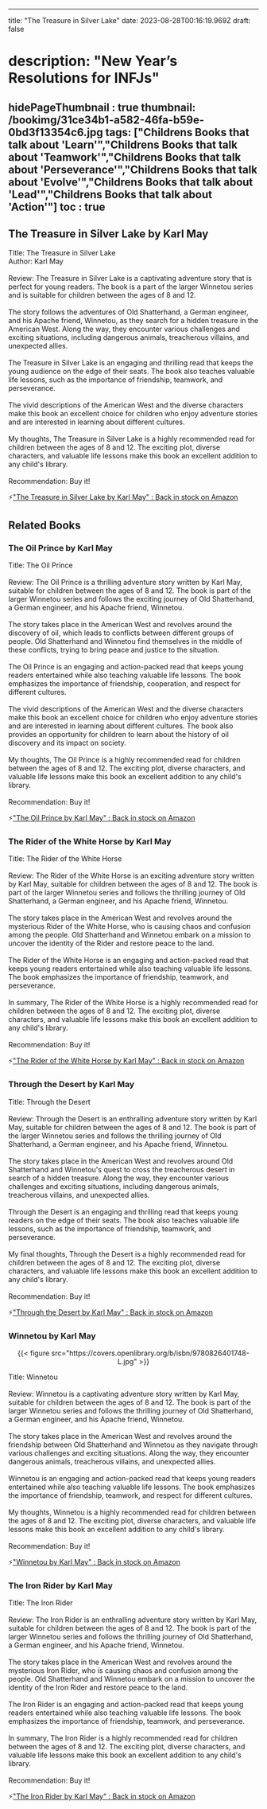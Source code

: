 
---
title: "The Treasure in Silver Lake"
date: 2023-08-28T00:16:19.969Z
draft: false
# description: "New Year’s Resolutions for INFJs"
hidePageThumbnail : true
thumbnail: /bookimg/31ce34b1-a582-46fa-b59e-0bd3f13354c6.jpg
tags: ["Childrens Books that talk about 'Learn'","Childrens Books that talk about 'Teamwork'","Childrens Books that talk about 'Perseverance'","Childrens Books that talk about 'Evolve'","Childrens Books that talk about 'Lead'","Childrens Books that talk about 'Action'"]
toc : true
---
## The Treasure in Silver Lake by Karl May

Title: The Treasure in Silver Lake</br>
Author: Karl May</br></br>
Review: The Treasure in Silver Lake is a captivating adventure story that is perfect for young readers. The book is a part of the larger Winnetou series and is suitable for children between the ages of 8 and 12.</br></br>
The story follows the adventures of Old Shatterhand, a German engineer, and his Apache friend, Winnetou, as they search for a hidden treasure in the American West. Along the way, they encounter various challenges and exciting situations, including dangerous animals, treacherous villains, and unexpected allies.</br></br>
The Treasure in Silver Lake is an engaging and thrilling read that keeps the young audience on the edge of their seats. The book also teaches valuable life lessons, such as the importance of friendship, teamwork, and perseverance.</br></br>
The vivid descriptions of the American West and the diverse characters make this book an excellent choice for children who enjoy adventure stories and are interested in learning about different cultures.</br></br>
My thoughts, The Treasure in Silver Lake is a highly recommended read for children between the ages of 8 and 12. The exciting plot, diverse characters, and valuable life lessons make this book an excellent addition to any child's library.</br></br>
Recommendation: Buy it!</br>

<p>⚡<a id="aflink" href="https://www.amazon.com/gp/search?ie=UTF8&tag=klayu00-20&linkCode=ur2&linkId=6639bed89a8ad8dd2705e40644eb43d3&camp=1789&creative=9325&index=books&keywords=The Treasure in Silver Lake by Karl May" class="one" target="_blank" title='"The Treasure in Silver Lake by Karl May" : Back in stock on Amazon'>"The Treasure in Silver Lake by Karl May" : Back in stock on Amazon</a></p>

## Related Books
### The Oil Prince by Karl May
Title: The Oil Prince</br></br>
Review: The Oil Prince is a thrilling adventure story written by Karl May, suitable for children between the ages of 8 and 12. The book is part of the larger Winnetou series and follows the exciting journey of Old Shatterhand, a German engineer, and his Apache friend, Winnetou.</br></br>
The story takes place in the American West and revolves around the discovery of oil, which leads to conflicts between different groups of people. Old Shatterhand and Winnetou find themselves in the middle of these conflicts, trying to bring peace and justice to the situation.</br></br>
The Oil Prince is an engaging and action-packed read that keeps young readers entertained while also teaching valuable life lessons. The book emphasizes the importance of friendship, cooperation, and respect for different cultures.</br></br>
The vivid descriptions of the American West and the diverse characters make this book an excellent choice for children who enjoy adventure stories and are interested in learning about different cultures. The book also provides an opportunity for children to learn about the history of oil discovery and its impact on society.</br></br>
My thoughts, The Oil Prince is a highly recommended read for children between the ages of 8 and 12. The exciting plot, diverse characters, and valuable life lessons make this book an excellent addition to any child's library.</br></br>
Recommendation: Buy it!</br>

<p>⚡<a id="aflink" href="https://www.amazon.com/gp/search?ie=UTF8&tag=klayu00-20&linkCode=ur2&linkId=6639bed89a8ad8dd2705e40644eb43d3&camp=1789&creative=9325&index=books&keywords=The Oil Prince by Karl May" class="one" target="_blank" title='"The Oil Prince by Karl May" : Back in stock on Amazon'>"The Oil Prince by Karl May" : Back in stock on Amazon</a></p>

### The Rider of the White Horse by Karl May
Title: The Rider of the White Horse</br></br>
Review: The Rider of the White Horse is an exciting adventure story written by Karl May, suitable for children between the ages of 8 and 12. The book is part of the larger Winnetou series and follows the thrilling journey of Old Shatterhand, a German engineer, and his Apache friend, Winnetou.</br></br>
The story takes place in the American West and revolves around the mysterious Rider of the White Horse, who is causing chaos and confusion among the people. Old Shatterhand and Winnetou embark on a mission to uncover the identity of the Rider and restore peace to the land.</br></br>
The Rider of the White Horse is an engaging and action-packed read that keeps young readers entertained while also teaching valuable life lessons. The book emphasizes the importance of friendship, teamwork, and perseverance.</br></br>
In summary, The Rider of the White Horse is a highly recommended read for children between the ages of 8 and 12. The exciting plot, diverse characters, and valuable life lessons make this book an excellent addition to any child's library.</br></br>
Recommendation: Buy it!</br>

<p>⚡<a id="aflink" href="https://www.amazon.com/gp/search?ie=UTF8&tag=klayu00-20&linkCode=ur2&linkId=6639bed89a8ad8dd2705e40644eb43d3&camp=1789&creative=9325&index=books&keywords=The Rider of the White Horse by Karl May" class="one" target="_blank" title='"The Rider of the White Horse by Karl May" : Back in stock on Amazon'>"The Rider of the White Horse by Karl May" : Back in stock on Amazon</a></p>

### Through the Desert by Karl May
Title: Through the Desert</br></br>
Review: Through the Desert is an enthralling adventure story written by Karl May, suitable for children between the ages of 8 and 12. The book is part of the larger Winnetou series and follows the thrilling journey of Old Shatterhand, a German engineer, and his Apache friend, Winnetou.</br></br>
The story takes place in the American West and revolves around Old Shatterhand and Winnetou's quest to cross the treacherous desert in search of a hidden treasure. Along the way, they encounter various challenges and exciting situations, including dangerous animals, treacherous villains, and unexpected allies.</br></br>
Through the Desert is an engaging and thrilling read that keeps young readers on the edge of their seats. The book also teaches valuable life lessons, such as the importance of friendship, teamwork, and perseverance.</br></br>
My final thoughts, Through the Desert is a highly recommended read for children between the ages of 8 and 12. The exciting plot, diverse characters, and valuable life lessons make this book an excellent addition to any child's library.</br></br>
Recommendation: Buy it!</br>

<p>⚡<a id="aflink" href="https://www.amazon.com/gp/search?ie=UTF8&tag=klayu00-20&linkCode=ur2&linkId=6639bed89a8ad8dd2705e40644eb43d3&camp=1789&creative=9325&index=books&keywords=Through the Desert by Karl May" class="one" target="_blank" title='"Through the Desert by Karl May" : Back in stock on Amazon'>"Through the Desert by Karl May" : Back in stock on Amazon</a></p>

### Winnetou by Karl May
<center>
{{< figure src="https://covers.openlibrary.org/b/isbn/9780826401748-L.jpg" >}}
</center>

Title: Winnetou</br></br>
Review: Winnetou is a captivating adventure story written by Karl May, suitable for children between the ages of 8 and 12. The book is part of the larger Winnetou series and follows the thrilling journey of Old Shatterhand, a German engineer, and his Apache friend, Winnetou.</br></br>
The story takes place in the American West and revolves around the friendship between Old Shatterhand and Winnetou as they navigate through various challenges and exciting situations. Along the way, they encounter dangerous animals, treacherous villains, and unexpected allies.</br></br>
Winnetou is an engaging and action-packed read that keeps young readers entertained while also teaching valuable life lessons. The book emphasizes the importance of friendship, teamwork, and respect for different cultures.</br></br>
My thoughts, Winnetou is a highly recommended read for children between the ages of 8 and 12. The exciting plot, diverse characters, and valuable life lessons make this book an excellent addition to any child's library.</br></br>
Recommendation: Buy it!</br>

<p>⚡<a id="aflink" href="https://www.amazon.com/gp/search?ie=UTF8&tag=klayu00-20&linkCode=ur2&linkId=6639bed89a8ad8dd2705e40644eb43d3&camp=1789&creative=9325&index=books&keywords=Winnetou by Karl May" class="one" target="_blank" title='"Winnetou by Karl May" : Back in stock on Amazon'>"Winnetou by Karl May" : Back in stock on Amazon</a></p>

### The Iron Rider by Karl May
Title: The Iron Rider</br></br>
Review: The Iron Rider is an enthralling adventure story written by Karl May, suitable for children between the ages of 8 and 12. The book is part of the larger Winnetou series and follows the thrilling journey of Old Shatterhand, a German engineer, and his Apache friend, Winnetou.</br></br>
The story takes place in the American West and revolves around the mysterious Iron Rider, who is causing chaos and confusion among the people. Old Shatterhand and Winnetou embark on a mission to uncover the identity of the Iron Rider and restore peace to the land.</br></br>
The Iron Rider is an engaging and action-packed read that keeps young readers entertained while also teaching valuable life lessons. The book emphasizes the importance of friendship, teamwork, and perseverance.</br></br>
In summary, The Iron Rider is a highly recommended read for children between the ages of 8 and 12. The exciting plot, diverse characters, and valuable life lessons make this book an excellent addition to any child's library.</br></br>
Recommendation: Buy it!</br>

<p>⚡<a id="aflink" href="https://www.amazon.com/gp/search?ie=UTF8&tag=klayu00-20&linkCode=ur2&linkId=6639bed89a8ad8dd2705e40644eb43d3&camp=1789&creative=9325&index=books&keywords=The Iron Rider by Karl May" class="one" target="_blank" title='"The Iron Rider by Karl May" : Back in stock on Amazon'>"The Iron Rider by Karl May" : Back in stock on Amazon</a></p>
